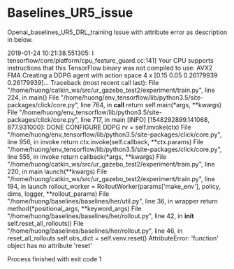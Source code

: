 # Baselines_UR5_issue
Openai_baselines_UR5_DRL_training Issue with attribute error as description in below.<br>

2019-01-24 10:21:38.551305: I tensorflow/core/platform/cpu_feature_guard.cc:141] Your CPU supports instructions that this TensorFlow binary was not compiled to use: AVX2 FMA
Creating a DDPG agent with action space 4 x [0.15       0.05       0.26179939 0.26179939]...
Traceback (most recent call last):
  File "/home/huong/catkin_ws/src/ur_gazebo_test2/experiment/train.py", line 224, in <module>
    main()
  File "/home/huong/env_tensorflow/lib/python3.5/site-packages/click/core.py", line 764, in __call__
    return self.main(*args, **kwargs)
  File "/home/huong/env_tensorflow/lib/python3.5/site-packages/click/core.py", line 717, in main
[INFO] [1548292899.141068, 877.931000]: DONE CONFIGURE DDPG
    rv = self.invoke(ctx)
  File "/home/huong/env_tensorflow/lib/python3.5/site-packages/click/core.py", line 956, in invoke
    return ctx.invoke(self.callback, **ctx.params)
  File "/home/huong/env_tensorflow/lib/python3.5/site-packages/click/core.py", line 555, in invoke
    return callback(*args, **kwargs)
  File "/home/huong/catkin_ws/src/ur_gazebo_test2/experiment/train.py", line 220, in main
    launch(**kwargs)
  File "/home/huong/catkin_ws/src/ur_gazebo_test2/experiment/train.py", line 194, in launch
    rollout_worker = RolloutWorker(params['make_env'], policy, dims, logger, **rollout_params)
  File "/home/huong/baselines/baselines/her/util.py", line 36, in wrapper
    return method(*positional_args, **keyword_args)
  File "/home/huong/baselines/baselines/her/rollout.py", line 42, in __init__
    self.reset_all_rollouts()
  File "/home/huong/baselines/baselines/her/rollout.py", line 46, in reset_all_rollouts
    self.obs_dict = self.venv.reset()
AttributeError: 'function' object has no attribute 'reset'

Process finished with exit code 1

